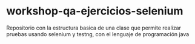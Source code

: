 # workshop-qa-ejercicios-selenium
Repositorio con la estructura basica de una clase que permite realizar pruebas usando selenium y testng, con el lenguaje de programación java
